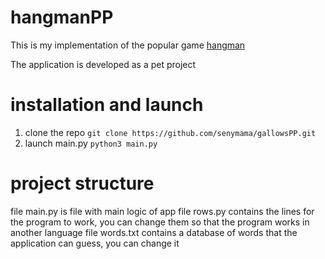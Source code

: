 # hangmanPP
This is my implementation of the popular game [hangman](https://en.wikipedia.org/wiki/Hangman_(game)) 

The application is developed as a pet project
# installation and launch
1) clone the repo `git clone https://github.com/senymama/gallowsPP.git`
2) launch main.py `python3 main.py`

# project structure
file main.py is file with main logic of app
file rows.py contains the lines for the program to work, you can change them so that the program works in another language
file words.txt contains a database of words that the application can guess, you can change it
